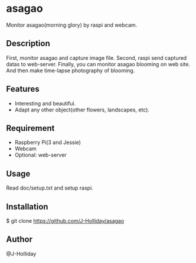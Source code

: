 # asagao

Monitor asagao(morning glory) by raspi and webcam.

## Description

First, monitor asagao and capture image file.
Second, raspi send captured datas to web-server.
Finally, you can monitor asagao blooming on web site.
And then make time-lapse photography of blooming.

## Features

- Interesting and beautiful.
- Adapt any other object(other flowers, landscapes, etc).

## Requirement

- Raspberry Pi(3 and Jessie)
- Webcam
- Optional: web-server

## Usage

Read doc/setup.txt and setup raspi.

## Installation

 $ git clone https://github.com/J-Holliday/asagao

## Author

@J-Holliday
